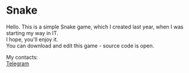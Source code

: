 # Snake
Hello. This is a simple Snake game, which I created last year, when I was starting my way in IT. <br>
I hope, you'll enjoy it. <br>
You can download and edit this game - source code is open. <br>

My contacts:<br>
<a href = "https://t.me/korostenskyi">Telegram</a>
